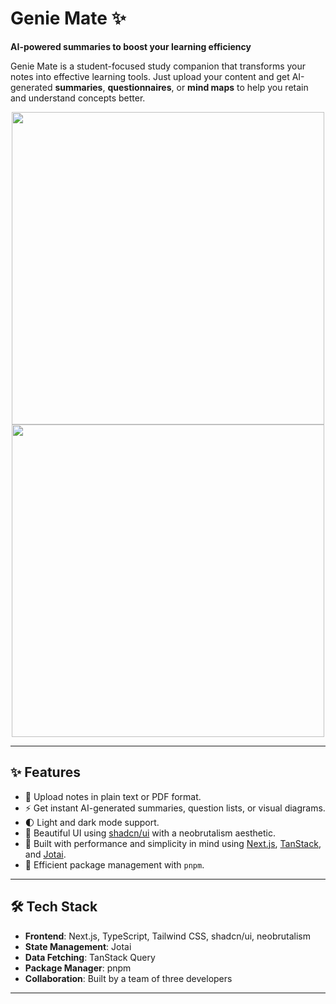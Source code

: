 # Genie Mate ✨  
**AI-powered summaries to boost your learning efficiency**

Genie Mate is a student-focused study companion that transforms your notes into effective learning tools. Just upload your content and get AI-generated **summaries**, **questionnaires**, or **mind maps** to help you retain and understand concepts better.

<p align="center">
  <img src="b8011292-c6fd-40a6-8f99-39b2108b2108.png" width="500"/>
  <img src="8af8cb46-bd6b-4e23-946c-bb7b8420a9e3.png" width="500"/>
</p>

---

## ✨ Features

- 📄 Upload notes in plain text or PDF format.
- ⚡ Get instant AI-generated summaries, question lists, or visual diagrams.
- 🌓 Light and dark mode support.
- 🎨 Beautiful UI using [shadcn/ui](https://ui.shadcn.com/) with a neobrutalism aesthetic.
- 🧠 Built with performance and simplicity in mind using [Next.js](https://nextjs.org/), [TanStack](https://tanstack.com/), and [Jotai](https://jotai.org/).
- 🔄 Efficient package management with `pnpm`.

---

## 🛠 Tech Stack

- **Frontend**: Next.js, TypeScript, Tailwind CSS, shadcn/ui, neobrutalism
- **State Management**: Jotai
- **Data Fetching**: TanStack Query
- **Package Manager**: pnpm
- **Collaboration**: Built by a team of three developers

---
